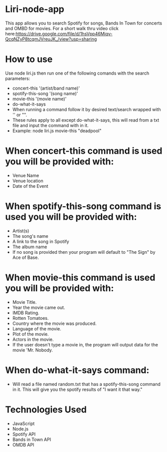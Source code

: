 # Liri-node-app

This app allows you to search Spotify for songs, Bands In Town for concerts and OMBD for movies.
For a short walk thru video click here:https://drive.google.com/file/d/1hsVpp46Miqv-QcqNZyP8tcqmJVreuJK_/view?usp=sharing
# How to use
Use node liri.js then run one of the following comands with the search parameters:

* concert-this '(artist/band name)'
* spotify-this-song '(song name)'
* movie-this '(movie name)'
* do-what-it-says
* When running a command follow it by desired text/search wrapped with '' or "". 
* These rules apply to all except do-what-it-says, this will read from a txt file and input the command with in it.
* Example: node liri.js movie-this "deadpool"

# When concert-this command is used you will be provided with:
* Venue Name
* Venue location
* Date of the Event

# When spotify-this-song command is used you will be provided with:
* Artist(s)
* The song's name
* A link to the song in Spotify
* The album name
* If no song is provided then your program will default to "The Sign" by Ace of Base.

# When movie-this command is used you will be provided with:
* Movie Title.
* Year the movie came out.
* IMDB Rating.
* Rotten Tomatoes.
* Country where the movie was produced.
* Language of the movie.
* Plot of the movie.
* Actors in the movie.
* If the user doesn't type a movie in, the program will output data for the movie 'Mr. Nobody.

# When do-what-it-says command:
* Will read a file named random.txt that has a spotify-this-song command in it. This will give you the spotify results of "I want it that way."

# Technologies Used
* JavaScript
* Node.js
* Spotify API
* Bands in Town API
* OMDB API